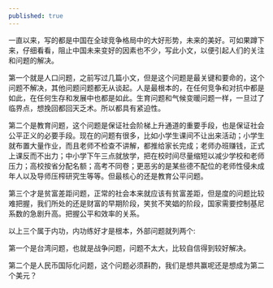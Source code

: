 ```yaml
---
published: true
---
```


一直以来，写的都是中国在全球竞争格局中的大好形势，未来的美好。可如果蹲下来，仔细看看，阻止中国未来变好的因素也不少，写此小文，以便引起人们的关注和问题的解决。

第一个就是人口问题，之前写过几篇小文，但是这个问题是最关键和要命的，这个问题不解决，其他问题问题都无从谈起。人是最根本的，在任何竞争和对抗中都是如此，在任何生存和发展中也都是如此。生育问题和气候变暖问题一样，一旦过了临界点，想挽回都回天乏术。所以都具有紧迫性。

第二个是教育问题，这个问题是保证社会阶梯上升通道的重要手段，也是保证社会公平正义的必要手段。现在的问题有很多，比如小学生课间不让出来活动；小学生就布置大量作业，而且老师不检查不讲解，都推给家长完成；老师办班赚钱，正式上课反而不出力；中小学下午三点就放学，把在校时间尽量缩短以减少学校和老师压力；高校按省分配名额；高考不同卷；更恶劣的是某些德不配位的老师性侵未成年人以及导师压榨研究生等等。但最核心的还是教育公平问题。

第三个才是贫富差距问题，正常的社会本来就应该有贫富差距，但是度的问题比较难把握，我们所处的还是财富的早期阶段，笑贫不笑娼的阶段，国家需要控制基尼系数的急剧升高。把握公平和效率的关系。

以上三个属于内功，内功练好才是根本，外部问题就列两个:

第一个是台湾问题，也就是战争问题，问题不太大，比较自信得到较好解决。

第二个是人民币国际化问题，这个问题必须斟酌，我们是想共赢呢还是想成为第二个美元？